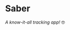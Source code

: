# Saber

_A know-it-all tracking app!_ 🤓

[comment]: <> (intro)

[comment]: <> (goals)

[comment]: <> (dependecies)

[comment]: <> (how to use)

[comment]: <> (ending notes)